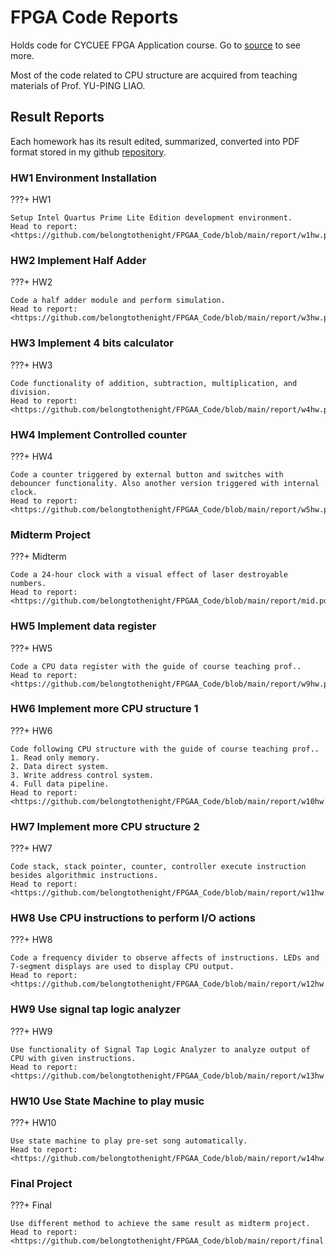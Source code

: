 # FPGA Code Reports

Holds code for CYCUEE FPGA Application course. Go to [source](https://github.com/belongtothenight/FPGAA_Code) to see more.

Most of the code related to CPU structure are acquired from teaching materials of Prof. YU-PING LIAO.


## Result Reports

Each homework has its result edited, summarized, converted into PDF format stored in my github [repository](https://github.com/belongtothenight/FPGAA_Code/tree/main/report).

### HW1 Environment Installation

???+ HW1

    Setup Intel Quartus Prime Lite Edition development environment.  
    Head to report: <https://github.com/belongtothenight/FPGAA_Code/blob/main/report/w1hw.pdf>

### HW2 Implement Half Adder

???+ HW2

    Code a half adder module and perform simulation.  
    Head to report: <https://github.com/belongtothenight/FPGAA_Code/blob/main/report/w3hw.pdf>

### HW3 Implement 4 bits calculator

???+ HW3

    Code functionality of addition, subtraction, multiplication, and division.  
    Head to report: <https://github.com/belongtothenight/FPGAA_Code/blob/main/report/w4hw.pdf>

### HW4 Implement Controlled counter

???+ HW4

    Code a counter triggered by external button and switches with debouncer functionality. Also another version triggered with internal clock.  
    Head to report: <https://github.com/belongtothenight/FPGAA_Code/blob/main/report/w5hw.pdf>

### Midterm Project

???+ Midterm

    Code a 24-hour clock with a visual effect of laser destroyable numbers.  
    Head to report: <https://github.com/belongtothenight/FPGAA_Code/blob/main/report/mid.pdf>

### HW5 Implement data register

???+ HW5

    Code a CPU data register with the guide of course teaching prof..  
    Head to report: <https://github.com/belongtothenight/FPGAA_Code/blob/main/report/w9hw.pdf>

### HW6 Implement more CPU structure 1

???+ HW6

    Code following CPU structure with the guide of course teaching prof..  
    1. Read only memory.  
    2. Data direct system.  
    3. Write address control system.  
    4. Full data pipeline.  
    Head to report: <https://github.com/belongtothenight/FPGAA_Code/blob/main/report/w10hw.pdf>

### HW7 Implement more CPU structure 2

???+ HW7

    Code stack, stack pointer, counter, controller execute instruction besides algorithmic instructions.  
    Head to report: <https://github.com/belongtothenight/FPGAA_Code/blob/main/report/w11hw.pdf>

### HW8 Use CPU instructions to perform I/O actions

???+ HW8

    Code a frequency divider to observe affects of instructions. LEDs and 7-segment displays are used to display CPU output.  
    Head to report: <https://github.com/belongtothenight/FPGAA_Code/blob/main/report/w12hw.pdf>

### HW9 Use signal tap logic analyzer

???+ HW9

    Use functionality of Signal Tap Logic Analyzer to analyze output of CPU with given instructions.  
    Head to report: <https://github.com/belongtothenight/FPGAA_Code/blob/main/report/w13hw.pdf>

### HW10 Use State Machine to play music

???+ HW10

    Use state machine to play pre-set song automatically.  
    Head to report: <https://github.com/belongtothenight/FPGAA_Code/blob/main/report/w14hw.pdf>

### Final Project

???+ Final

    Use different method to achieve the same result as midterm project.  
    Head to report: <https://github.com/belongtothenight/FPGAA_Code/blob/main/report/final.pdf>
